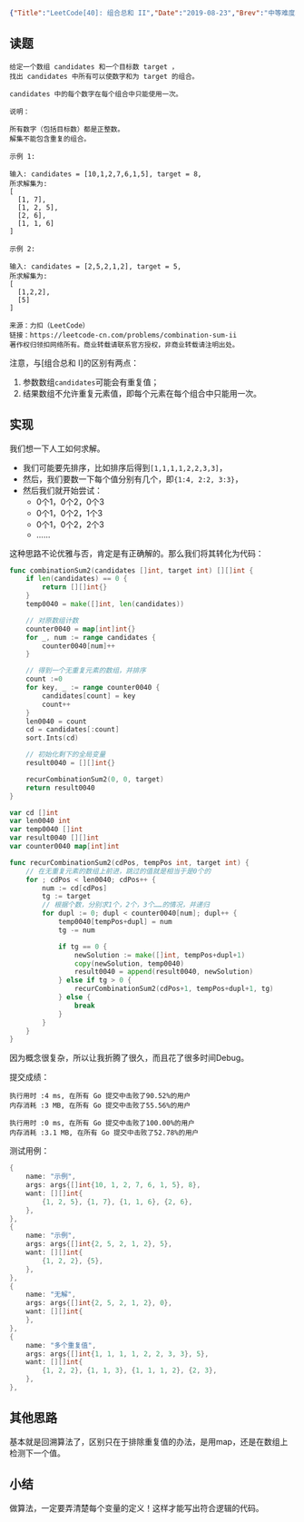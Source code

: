 ```json lw-blog-meta
{"Title":"LeetCode[40]: 组合总和 II","Date":"2019-08-23","Brev":"中等难度。","Tags":["算法与数据结构"]}
```



## 读题

```text
给定一个数组 candidates 和一个目标数 target ，
找出 candidates 中所有可以使数字和为 target 的组合。

candidates 中的每个数字在每个组合中只能使用一次。

说明：

所有数字（包括目标数）都是正整数。
解集不能包含重复的组合。 

示例 1:

输入: candidates = [10,1,2,7,6,1,5], target = 8,
所求解集为:
[
  [1, 7],
  [1, 2, 5],
  [2, 6],
  [1, 1, 6]
]

示例 2:

输入: candidates = [2,5,2,1,2], target = 5,
所求解集为:
[
  [1,2,2],
  [5]
]

来源：力扣（LeetCode）
链接：https://leetcode-cn.com/problems/combination-sum-ii
著作权归领扣网络所有。商业转载请联系官方授权，非商业转载请注明出处。
```

注意，与\[组合总和 I\]的区别有两点：

1. 参数数组`candidates`可能会有重复值；
2. 结果数组不允许重复元素值，即每个元素在每个组合中只能用一次。

## 实现

我们想一下人工如何求解。

- 我们可能要先排序，比如排序后得到`[1,1,1,1,2,2,3,3]`，
- 然后，我们要数一下每个值分别有几个，即`{1:4, 2:2, 3:3}`，
- 然后我们就开始尝试：
  - 0个1，0个2，0个3
  - 0个1，0个2，1个3
  - 0个1，0个2，2个3
  - ……

这种思路不论优雅与否，肯定是有正确解的。那么我们将其转化为代码：

```go
func combinationSum2(candidates []int, target int) [][]int {
    if len(candidates) == 0 {
        return [][]int{}
    }
    temp0040 = make([]int, len(candidates))

    // 对原数组计数
    counter0040 = map[int]int{}
    for _, num := range candidates {
        counter0040[num]++
    }

    // 得到一个无重复元素的数组，并排序
    count :=0
    for key, _ := range counter0040 {
        candidates[count] = key
        count++
    }
    len0040 = count
    cd = candidates[:count]
    sort.Ints(cd)

    // 初始化剩下的全局变量
    result0040 = [][]int{}

    recurCombinationSum2(0, 0, target)
    return result0040
}

var cd []int
var len0040 int
var temp0040 []int
var result0040 [][]int
var counter0040 map[int]int

func recurCombinationSum2(cdPos, tempPos int, target int) {
    // 在无重复元素的数组上前进，跳过的值就是相当于是0个的
    for ; cdPos < len0040; cdPos++ {
        num := cd[cdPos]
        tg := target
        // 根据个数，分别求1个，2个，3个……的情况，并递归
        for dupl := 0; dupl < counter0040[num]; dupl++ {
            temp0040[tempPos+dupl] = num
            tg -= num

            if tg == 0 {
                newSolution := make([]int, tempPos+dupl+1)
                copy(newSolution, temp0040)
                result0040 = append(result0040, newSolution)
            } else if tg > 0 {
                recurCombinationSum2(cdPos+1, tempPos+dupl+1, tg)
            } else {
                break
            }
        }
    }
}
```

因为概念很复杂，所以让我折腾了很久，而且花了很多时间Debug。

提交成绩：

```text
执行用时 :4 ms, 在所有 Go 提交中击败了90.52%的用户
内存消耗 :3 MB, 在所有 Go 提交中击败了55.56%的用户

执行用时 :0 ms, 在所有 Go 提交中击败了100.00%的用户
内存消耗 :3.1 MB, 在所有 Go 提交中击败了52.78%的用户
```

测试用例：

```go
{
    name: "示例",
    args: args{[]int{10, 1, 2, 7, 6, 1, 5}, 8},
    want: [][]int{
        {1, 2, 5}, {1, 7}, {1, 1, 6}, {2, 6},
    },
},
{
    name: "示例",
    args: args{[]int{2, 5, 2, 1, 2}, 5},
    want: [][]int{
        {1, 2, 2}, {5},
    },
},
{
    name: "无解",
    args: args{[]int{2, 5, 2, 1, 2}, 0},
    want: [][]int{
    },
},
{
    name: "多个重复值",
    args: args{[]int{1, 1, 1, 1, 2, 2, 3, 3}, 5},
    want: [][]int{
        {1, 2, 2}, {1, 1, 3}, {1, 1, 1, 2}, {2, 3},
    },
},
```

## 其他思路

基本就是回溯算法了，区别只在于排除重复值的办法，是用map，还是在数组上检测下一个值。

## 小结

做算法，一定要弄清楚每个变量的定义！这样才能写出符合逻辑的代码。
